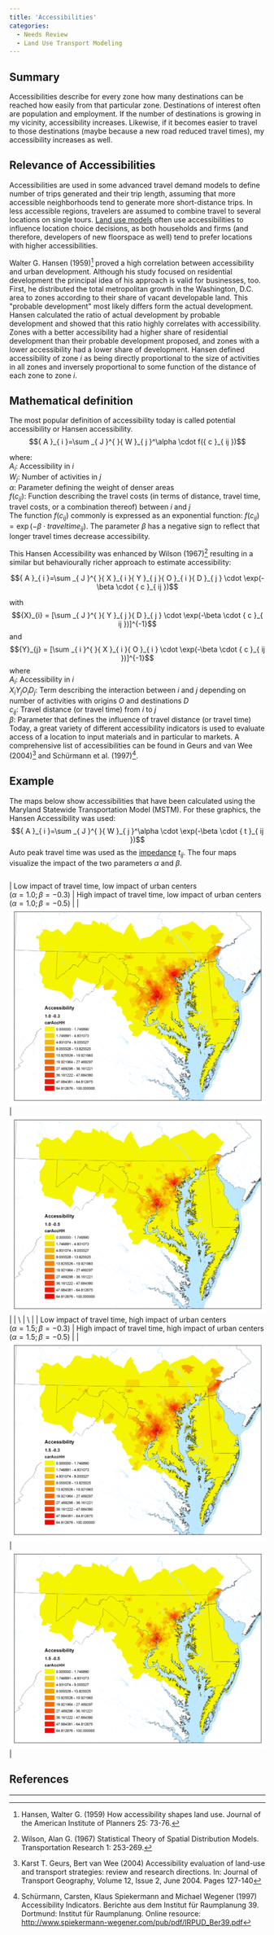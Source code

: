 ```yaml
---
title: 'Accessibilities'
categories:
  - Needs Review
  - Land Use Transport Modeling
---
```


## Summary

Accessibilities describe for every zone how many destinations can be reached how easily from that particular zone. Destinations of interest often are population and employment. If the number of destinations is growing in my vicinity, accessibility increases. Likewise, if it becomes easier to travel to those destinations (maybe because a new road reduced travel times), my accessibility increases as well.

## Relevance of Accessibilities

Accessibilities are used in some advanced travel demand models to define number of trips generated and their trip length, assuming that more accessible neighborhoods tend to generate more short-distance trips. In less accessible regions, travelers are assumed to combine travel to several locations on single tours. [Land use models](Land_Use_Transport_Modeling) often use accessibilities to influence location choice decisions, as both households and firms (and therefore, developers of new floorspace as well) tend to prefer locations with higher accessibilities.

Walter G. Hansen (1959)[^1] proved a high correlation between accessibility and urban development. Although his study focused on residential development the principal idea of his approach is valid for businesses, too. First, he distributed the total metropolitan growth in the Washington, D.C. area to zones according to their share of vacant developable land. This "probable development" most likely differs form the actual development. Hansen calculated the ratio of actual development by probable development and showed that this ratio highly correlates with accessibility. Zones with a better accessibility had a higher share of residential development than their probable development proposed, and zones with a lower accessibility had a lower share of development. Hansen defined accessibility of zone _i_ as being directly proportional to the size of activities in all zones and inversely proportional to some function of the distance of each zone to zone _i_.

## Mathematical definition

The most popular definition of accessibility today is called potential accessibility or Hansen accessibility.
$${ A }_{ i }=\sum _{ J }^{ }{ W }_{ j }^\alpha \cdot f({ c }_{ ij })$$

where:\
${ A }_{ i }$: Accessibility in _i_\
${ W }_{ j }$: Number of activities in _j_\
$\alpha$: Parameter defining the weight of denser areas\
$f({ c }_{ ij })$: Function describing the travel costs (in terms of distance, travel time, travel costs, or a combination thereof) between _i_ and _j_\
The function $f({ c }_{ ij })$ commonly is expressed as an exponential function:
$f({ c }_{ ij }) = \exp(-\beta \cdot {traveltime}_{ij})$. The parameter $\beta$ has a negative sign to reflect that longer travel times decrease accessibility.

This Hansen Accessibility was enhanced by Wilson (1967)[^2] resulting in a similar but behaviourally richer approach to estimate accessibility:

$${ A }_{ i }=\sum _{ J }^{ }{ X }_{ i }{ Y }_{ j }{ O }_{ i }{ D }_{ j } \cdot \exp(-\beta \cdot { c }_{ ij })$$

with $${X}_{i} = [\sum _{ J }^{ }{ Y }_{ j }{ D }_{ j } \cdot \exp(-\beta \cdot { c }_{ ij })]^{-1}$$
and $${Y}_{j} = [\sum _{ i }^{ }{ X }_{ i }{ O }_{ i } \cdot \exp(-\beta \cdot { c }_{ ij })]^{-1}$$
where\
${ A }_{ i }$: Accessibility in _i_\
${ X }_{ i }{ Y }_{ j }{ O }_{ i }{ D }_{ j }$: Term describing the interaction between _i_ and _j_ depending on number of
activities with origins _O_ and destinations _D_\
${ c }_{ ij }$: Travel distance (or travel time) from _i_ to _j_\
$\beta$: Parameter that defines the influence of travel distance (or travel time)\
Today, a great variety of different accessibility indicators is used to evaluate access of a location to input materials and in particular to markets. A comprehensive list of accessibilities can be found in Geurs and van Wee (2004)[^3] and Schürmann et al. (1997)[^4].

## Example

The maps below show accessibilities that have been calculated using the Maryland Statewide Transportation Model (MSTM). For these graphics, the Hansen Accessibility was used:
$${ A }_{ i }=\sum _{ J }^{ }{ W }_{ j }^\alpha \cdot \exp(-\beta \cdot { t }_{ ij })$$
Auto peak travel time was used as the [impedance](Impedance) ${ t }_{ ij }$.
The four maps visualize the impact of the two parameters $\alpha$ and $\beta$.

|     |     |
| --- | --- |


| Low impact of travel time, low impact of urban centers\
 $(\alpha = 1.0; \beta = -0.3)$ | High impact of travel time, low impact of urban centers\
 $(\alpha = 1.0; \beta = -0.5)$ |
| ![](Accessibilities1.png 'Accessibilities1.png') | ![](Accessibilities2.png 'accessibilities2.png') |
| \ | \ |
| Low impact of travel time, high impact of urban centers\
 $(\alpha = 1.5; \beta = -0.3)$ | High impact of travel time, high impact of urban centers\
 $(\alpha = 1.5; \beta = -0.5)$ |
| ![](Accessibilities4.png 'Accessibilities4.png') | ![](Accessibilities5.png 'accessibilities5.png') |

## References

---

[^1]: Hansen, Walter G. (1959) How accessibility shapes land use. Journal of the American Institute of Planners 25: 73-76.
[^2]: Wilson, Alan G. (1967) Statistical Theory of Spatial Distribution Models. Transportation Research 1: 253-269.
[^3]: Karst T. Geurs, Bert van Wee (2004) Accessibility evaluation of land-use and transport strategies: review and research directions. In: Journal of Transport Geography, Volume 12, Issue 2, June 2004. Pages 127-140
[^4]: Schürmann, Carsten, Klaus Spiekermann and Michael Wegener (1997) Accessibility Indicators. Berichte aus dem Institut für Raumplanung 39. Dortmund: Institut für Raumplanung. Online resource: <http://www.spiekermann-wegener.com/pub/pdf/IRPUD_Ber39.pdf>
